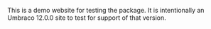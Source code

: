 This is a demo website for testing the package.  It is intentionally an Umbraco 12.0.0 site to test for support of that version.